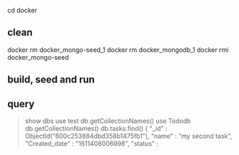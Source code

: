  
 
 cd docker
 ## clean
 docker rm docker_mongo-seed_1
 docker rm docker_mongodb_1
 docker rmi docker_mongo-seed 
 ## build, seed and run


 ## query 
 > show dbs
 > use test
 > db.getCollectionNames()
 > use Tododb
 > db.getCollectionNames()
> db.tasks.find()
{ "_id" : ObjectId("600c253884dbd358b1475fb1"), "name" : "my second task", "Created_date" : "1611408006998", "status" : 